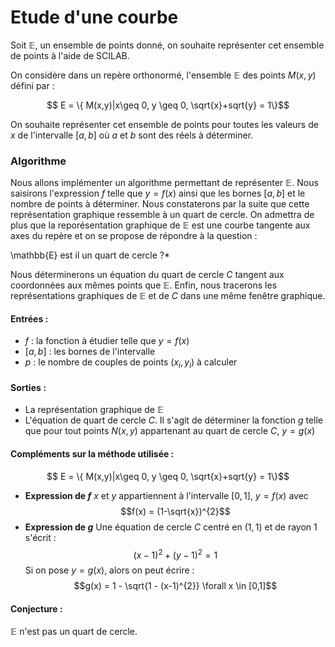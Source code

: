 # Etude d'une courbe
Soit $\mathbb{E}$, un ensemble de points donné, on souhaite représenter cet ensemble de points à l'aide de SCILAB.

On considère dans un repère orthonormé, l'ensemble $\mathbb{E}$ des points $M(x,y)$ défini par :

$$ E = \{ M(x,y)|x\geq 0, y \geq 0, \sqrt{x}+sqrt{y} = 1\}$$

On souhaite représenter cet ensemble de points pour toutes les valeurs de $x$ de l'intervalle $[a,b]$ où $a$ et $b$ sont des réels à déterminer.

### Algorithme
Nous allons implémenter un algorithme permettant de représenter $\mathbb{E}$. Nous saisirons l'expression $f$ telle que $y=f(x)$ ainsi que les bornes $[a,b]$ et le nombre de points à déterminer. Nous constaterons par la suite que cette représentation graphique ressemble à un quart de cercle. On admettra de plus que la reporésentation graphique de $\mathbb{E}$ est une courbe tangente aux axes du repère et on se propose de répondre à la question :

\mathbb{E} est il un quart de cercle ?*

Nous déterminerons un équation du quart de cercle $C$ tangent aux coordonnées aux mêmes points que $\mathbb{E}$. Enfin, nous tracerons les représentations graphiques de $\mathbb{E}$ et de $C$ dans une même fenêtre graphique.

#### Entrées :
  - $f$ : la fonction à étudier telle que $y = f(x)$
  - $[a,b]$ : les bornes de l'intervalle
  - $p$ : le nombre de couples de points $(x_{i},y_{i})$ à calculer
#### Sorties :
  - La représentation graphique de $\mathbb{E}$
  - L'équation de quart de cercle $C$. Il s'agit de déterminer la fonction $g$ telle que pour tout points $N(x,y)$ appartenant au quart de cercle $C$, $y=g(x)$


#### Compléments sur la méthode utilisée :
$$ E = \{ M(x,y)|x\geq 0, y \geq 0, \sqrt{x}+sqrt{y} = 1\}$$


  - **Expression de $f$**  $x$ et $y$ appartiennent à l'intervalle $[0,1]$, $y=f(x)$ avec
  $$f(x) = (1-\sqrt{x})^{2}$$
  - **Expression de $g$** Une équation de cercle $C$ centré en $(1,1)$ et de rayon $1$ s'écrit :
  $$ (x-1)^{2} + (y-1)^{2} = 1$$
  Si on pose $y = g(x)$, alors on peut écrire :
  $$g(x) = 1 - \sqrt{1 - (x-1)^{2}} \forall x \in [0,1]$$

#### Conjecture :

$\mathbb{E}$ n'est pas un quart de cercle. 
